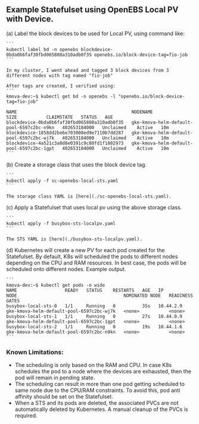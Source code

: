 ## Example Statefulset using OpenEBS Local PV with Device. 


(a) Label the block devices to be used for Local PV, using command like:
    
    ```
    kubectl label bd -n openebs blockdevice-0bda0b6faf30fbd065808a310adb0f35 openebs.io/block-device-tag=fio-job
    ```

    In my cluster, I went ahead and tagged 3 block devices from 3 different nodes with tag named "fio-job"

    After tags are created, I verified using:
    ```
    kmova-dev:~$ kubectl get bd -n openebs -l "openebs.io/block-device-tag=fio-job"
 
    NAME                                           NODENAME                                    SIZE           CLAIMSTATE   STATUS   AGE
    blockdevice-0bda0b6faf30fbd065808a310adb0f35   gke-kmova-helm-default-pool-6597c2bc-n9kn   402653184000   Unclaimed    Active   10m
    blockdevice-1858dd2be6e703008ed9e7110b7dd287   gke-kmova-helm-default-pool-6597c2bc-wj7k   402653184000   Unclaimed    Active   10m
    blockdevice-4a521c3a0d8e0391c9c80fd1f1802973   gke-kmova-helm-default-pool-6597c2bc-1gpt   402653184000   Unclaimed    Active   10m
    ```

(b) Create a storage class that uses the block device tag. 
 
    ```
    kubectl apply -f sc-openebs-local-sts.yaml
    ```

    The storage class YAML is [here](./sc-openebs-local-sts.yaml).

(c) Apply a Statefulset that uses local pv using the above storage class.

    ```
    kubectl apply -f busybox-sts-localpv.yaml
    ```

    The STS YAML is [here](./busybox-sts-localpv.yaml).

(d) Kubernetes will create a new PV for each pod created for the Statefulset. By default, K8s will scheduled the pods to different nodes depending on the CPU and RAM resources. In best case, the pods will be scheduled onto different nodes. Example output. 

    ```
    kmova-dev:~$ kubectl get pods -o wide
    NAME                  READY   STATUS    RESTARTS   AGE   IP          NODE                                        NOMINATED NODE   READINESS GATES
    busybox-local-sts-0   1/1     Running   0          35s   10.44.2.9   gke-kmova-helm-default-pool-6597c2bc-wj7k   <none>           <none>
    busybox-local-sts-1   1/1     Running   0          27s   10.44.0.9   gke-kmova-helm-default-pool-6597c2bc-1gpt   <none>           <none>
    busybox-local-sts-2   1/1     Running   0          19s   10.44.1.6   gke-kmova-helm-default-pool-6597c2bc-n9kn   <none>           <none>
    ```
    			
### Known Limitations:
- The scheduling is only based on the RAM and CPU. In case K8s schedules the pod to a node where the devices are exhausted, then the pod will remain in pending state. 
- The scheduling can result in more than one pod getting scheduled to same node due to the CPU/RAM constraints. To avoid this, pod anti affinity should be set on the Statefulset.
- When a STS and its pods are deleted, the associated PVCs are not automatically deleted by Kubernetes. A manual cleanup of the PVCs is required. 

